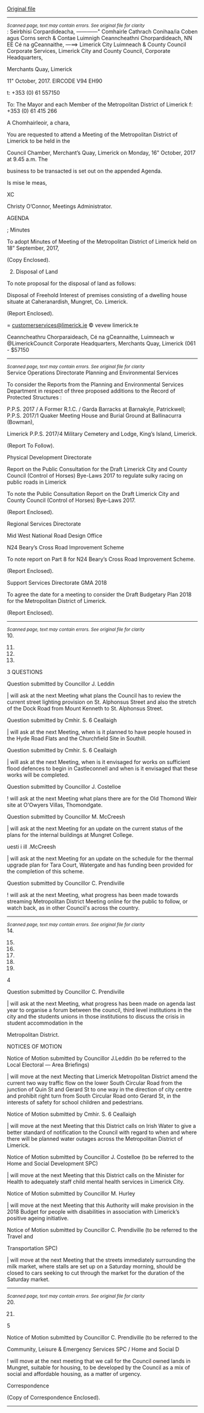 [Original file](https://www.limerick.ie/sites/default/files/media/documents/2017-10/00%20Agenda%20-%20Monthly%20Meeting%20of%20Metropolitan%20District%20of%20Limerick%20-%2016th%20October%202017.pdf)

---
*<small>Scanned page, text may contain errors. See original file for clarity</small>*  
: Seirbhisi Corpardideacha,
_—_—_—_—" Comhairle Cathrach Conihaa/ia Coben agus Corns serch
& Contae Luimnigh Ceanncheathni Chorpardideach,
NN EE Cé na gCeannaithe,
—==> Limerick City Luimneach
& County Council
Corporate Services,
Limerick City and County Council,
Corporate Headquarters,

Merchants Quay,
Limerick

11" October, 2017.
EIRCODE V94 EH90

t: +353 (0) 61 557150

To: The Mayor and each Member of the Metropolitan District of Limerick f: +353 (0) 61 415 266

A Chomhairleoir, a chara,

You are requested to attend a Meeting of the Metropolitan District of Limerick to be held in the

Council Chamber, Merchant’s Quay, Limerick on Monday, 16" October, 2017 at 9.45 a.m. The

business to be transacted is set out on the appended Agenda.

Is mise le meas,

XC

Christy O’Connor,
Meetings Administrator.

AGENDA

; Minutes

To adopt Minutes of Meeting of the Metropolitan District of Limerick held on 18”
September, 2017,

(Copy Enclosed).

2. Disposal of Land

To note proposal for the disposal of land as follows:

Disposal of Freehold Interest of premises consisting of a dwelling house situate at
Caheranardish, Mungret, Co. Limerick.

(Report Enclosed).

= customerservices@limerick.ie
© vevew limerick.te

Ceanncheathru Chorparaideach, Cé na gCeannaithe, Luimneach w @LimerickCouncit
Corporate Headquarters, Merchants Quay, Limerick (061 - $57150


---
*<small>Scanned page, text may contain errors. See original file for clarity</small>*  
Service Operations Directorate
Planning and Environmental Services

To consider the Reports from the Planning and Environmental Services Department in
respect of three proposed additions to the Record of Protected Structures :

P.P.S. 2017 / A Former R.1.C. / Garda Barracks at Barnakyle, Patrickwell;
P.P.S. 2017/1 Quaker Meeting House and Burial Ground at Ballinacurra (Bowman),

Limerick
P.P.S. 2017/4 Military Cemetery and Lodge, King’s Island, Limerick.

(Report To Follow).

Physical Development Directorate

Report on the Public Consultation for the Draft Limerick City and County Council (Control
of Horses) Bye-Laws 2017 to regulate sulky racing on public roads in Limerick

To note the Public Consultation Report on the Draft Limerick City and County Council
(Control of Horses) Bye-Laws 2017.

(Report Enclosed).

Regional Services Directorate

Mid West National Road Design Office

N24 Beary’s Cross Road Improvement Scheme

To note report on Part 8 for N24 Beary’s Cross Road Improvement Scheme.

(Report Enclosed).

Support Services Directorate
GMA 2018

To agree the date for a meeting to consider the Draft Budgetary Plan 2018 for the
Metropolitan District of Limerick.

(Report Enclosed).


---
*<small>Scanned page, text may contain errors. See original file for clarity</small>*  
10.

11.

12.

13.

3
QUESTIONS

Question submitted by Councillor J. Leddin

| will ask at the next Meeting what plans the Council has to review the current street
lighting provision on St. Alphonsus Street and also the stretch of the Dock Road from
Mount Kenneth to St. Alphonsus Street.

Question submitted by Cmhir. S. 6 Ceallaigh

| will ask at the next Meeting, when is it planned to have people housed in the Hyde Road
Flats and the Churchfield Site in Southill.

Question submitted by Cmhir. S. 6 Ceallaigh

| will ask at the next Meeting, when is it envisaged for works on sufficient flood defences to
begin in Castleconnell and when is it envisaged that these works will be completed.

Question submitted by Councillor J. Costelloe

! will ask at the next Meeting what plans there are for the Old Thomond Weir site at
O'Owyers Villas, Thomondgate.

Question submitted by Councillor M. McCreesh

| will ask at the next Meeting for an update on the current status of the plans for the
internal buildings at Mungret College.

uesti i ill .McCreesh

| will ask at the next Meeting for an update on the schedule for the thermal upgrade plan
for Tara Court, Watergate and has funding been provided for the completion of this
scheme.

Question submitted by Councillor C. Prendiville

! will ask at the next Meeting, what progress has been made towards streaming
Metropolitan District Meeting online for the public to follow, or watch back, as in other
Council's across the country.


---
*<small>Scanned page, text may contain errors. See original file for clarity</small>*  
14.

15.

16.

17.

18.

19.

4

Question submitted by Councillor C. Prendiville

| will ask at the next Meeting, what progress has been made on agenda last year to
organise a forum between the council, third level institutions in the city and the students
unions in those institutions to discuss the crisis in student accommodation in the

Metropolitan District.

NOTICES OF MOTION

Notice of Motion submitted by Councillor J.Leddin (to be referred to the Local Electoral —
Area Briefings)

| will move at the next Mecting that Limerick Metropolitan District amend the current two
way traffic flow on the lower South Circular Road from the junction of Quin St and Gerard
St to one way in the direction of city centre and prohibit right turn from South Circular
Road onto Gerard St, in the interests of safety for school children and pedestrians.

Notice of Motion submitted by Cmhir. S. 6 Ceallaigh

| will move at the next Meeting that this District calls on Irish Water to give a better
standard of notification to the Council with regard to when and where there will be
planned water outages across the Metropolitan District of Limerick.

Notice of Motion submitted by Councillor J. Costelloe (to be referred to the Home and
Social Development SPC)

| will move at the next Meeting that this District calls on the Minister for Health to
adequately staff child mental health services in Limerick City.

Notice of Motion submitted by Councillor M. Hurley

| will move at the next Meeting that this Authority will make provision in the 2018 Budget
for people with disabilities in association with Limerick’s positive ageing initiative.

Notice of Motion submitted by Councillor C. Prendiville (to be referred to the Travel and

Transportation SPC)

| will move at the next Meeting that the streets immediately surrounding the milk market,
where stalls are set up on a Saturday morning, should be closed to cars seeking to cut
through the market for the duration of the Saturday market.


---
*<small>Scanned page, text may contain errors. See original file for clarity</small>*  
20.

21.

5

Notice of Motion submitted by Councillor C. Prendiville (to be referred to the

Community, Leisure & Emergency Services SPC / Home and Social D

! will move at the next meeting that we call for the Council owned lands in Mungret,
suitable for housing, to be developed by the Council as a mix of social and affordable
housing, as a matter of urgency.

Correspondence

(Copy of Correspondence Enclosed).


---

